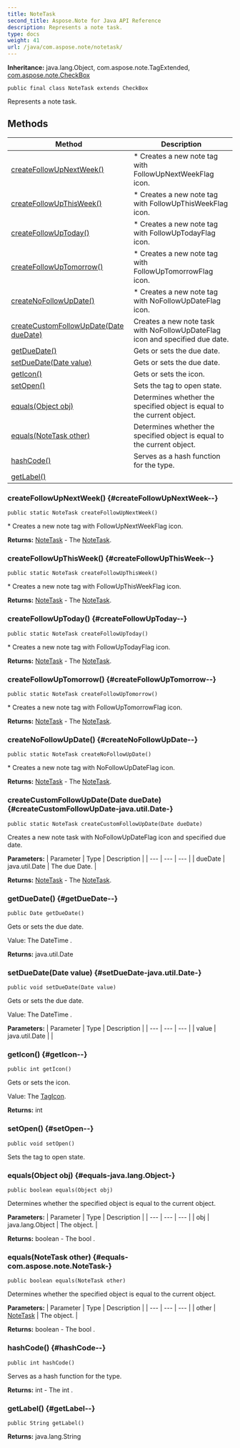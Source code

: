 ```yaml
---
title: NoteTask
second_title: Aspose.Note for Java API Reference
description: Represents a note task.
type: docs
weight: 41
url: /java/com.aspose.note/notetask/
---
```


**Inheritance:**
java.lang.Object, com.aspose.note.TagExtended, [com.aspose.note.CheckBox](../../com.aspose.note/checkbox)
```
public final class NoteTask extends CheckBox
```

Represents a note task.
## Methods

| Method | Description |
| --- | --- |
| [createFollowUpNextWeek()](#createFollowUpNextWeek--) | \* Creates a new note tag with FollowUpNextWeekFlag icon. |
| [createFollowUpThisWeek()](#createFollowUpThisWeek--) | \* Creates a new note tag with FollowUpThisWeekFlag icon. |
| [createFollowUpToday()](#createFollowUpToday--) | \* Creates a new note tag with FollowUpTodayFlag icon. |
| [createFollowUpTomorrow()](#createFollowUpTomorrow--) | \* Creates a new note tag with FollowUpTomorrowFlag icon. |
| [createNoFollowUpDate()](#createNoFollowUpDate--) | \* Creates a new note tag with NoFollowUpDateFlag icon. |
| [createCustomFollowUpDate(Date dueDate)](#createCustomFollowUpDate-java.util.Date-) | Creates a new note task with NoFollowUpDateFlag icon and specified due date. |
| [getDueDate()](#getDueDate--) | Gets or sets the due date. |
| [setDueDate(Date value)](#setDueDate-java.util.Date-) | Gets or sets the due date. |
| [getIcon()](#getIcon--) | Gets or sets the icon. |
| [setOpen()](#setOpen--) | Sets the tag to open state. |
| [equals(Object obj)](#equals-java.lang.Object-) | Determines whether the specified object is equal to the current object. |
| [equals(NoteTask other)](#equals-com.aspose.note.NoteTask-) | Determines whether the specified object is equal to the current object. |
| [hashCode()](#hashCode--) | Serves as a hash function for the type. |
| [getLabel()](#getLabel--) |  |
### createFollowUpNextWeek() {#createFollowUpNextWeek--}
```
public static NoteTask createFollowUpNextWeek()
```


\* Creates a new note tag with FollowUpNextWeekFlag icon.

**Returns:**
[NoteTask](../../com.aspose.note/notetask) - The [NoteTask](../../com.aspose.note/notetask).
### createFollowUpThisWeek() {#createFollowUpThisWeek--}
```
public static NoteTask createFollowUpThisWeek()
```


\* Creates a new note tag with FollowUpThisWeekFlag icon.

**Returns:**
[NoteTask](../../com.aspose.note/notetask) - The [NoteTask](../../com.aspose.note/notetask).
### createFollowUpToday() {#createFollowUpToday--}
```
public static NoteTask createFollowUpToday()
```


\* Creates a new note tag with FollowUpTodayFlag icon.

**Returns:**
[NoteTask](../../com.aspose.note/notetask) - The [NoteTask](../../com.aspose.note/notetask).
### createFollowUpTomorrow() {#createFollowUpTomorrow--}
```
public static NoteTask createFollowUpTomorrow()
```


\* Creates a new note tag with FollowUpTomorrowFlag icon.

**Returns:**
[NoteTask](../../com.aspose.note/notetask) - The [NoteTask](../../com.aspose.note/notetask).
### createNoFollowUpDate() {#createNoFollowUpDate--}
```
public static NoteTask createNoFollowUpDate()
```


\* Creates a new note tag with NoFollowUpDateFlag icon.

**Returns:**
[NoteTask](../../com.aspose.note/notetask) - The [NoteTask](../../com.aspose.note/notetask).
### createCustomFollowUpDate(Date dueDate) {#createCustomFollowUpDate-java.util.Date-}
```
public static NoteTask createCustomFollowUpDate(Date dueDate)
```


Creates a new note task with NoFollowUpDateFlag icon and specified due date.

**Parameters:**
| Parameter | Type | Description |
| --- | --- | --- |
| dueDate | java.util.Date | The due Date. |

**Returns:**
[NoteTask](../../com.aspose.note/notetask) - The [NoteTask](../../com.aspose.note/notetask).
### getDueDate() {#getDueDate--}
```
public Date getDueDate()
```


Gets or sets the due date.

Value: The  DateTime .

**Returns:**
java.util.Date
### setDueDate(Date value) {#setDueDate-java.util.Date-}
```
public void setDueDate(Date value)
```


Gets or sets the due date.

Value: The  DateTime .

**Parameters:**
| Parameter | Type | Description |
| --- | --- | --- |
| value | java.util.Date |  |

### getIcon() {#getIcon--}
```
public int getIcon()
```


Gets or sets the icon.

Value: The [TagIcon](../../com.aspose.note.infrastructure/tagicon).

**Returns:**
int
### setOpen() {#setOpen--}
```
public void setOpen()
```


Sets the tag to open state.

### equals(Object obj) {#equals-java.lang.Object-}
```
public boolean equals(Object obj)
```


Determines whether the specified object is equal to the current object.

**Parameters:**
| Parameter | Type | Description |
| --- | --- | --- |
| obj | java.lang.Object | The object. |

**Returns:**
boolean - The  bool .
### equals(NoteTask other) {#equals-com.aspose.note.NoteTask-}
```
public boolean equals(NoteTask other)
```


Determines whether the specified object is equal to the current object.

**Parameters:**
| Parameter | Type | Description |
| --- | --- | --- |
| other | [NoteTask](../../com.aspose.note/notetask) | The object. |

**Returns:**
boolean - The  bool .
### hashCode() {#hashCode--}
```
public int hashCode()
```


Serves as a hash function for the type.

**Returns:**
int - The  int .
### getLabel() {#getLabel--}
```
public String getLabel()
```




**Returns:**
java.lang.String
